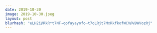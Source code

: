 ```yaml
---
date: 2019-10-30
image: 2019-10-30.jpeg
layout: post
blurhash: "eLH2i@RkR*t7NF~qofayayofo~t7oLRjt7MxRkfkofWCV@V@WVozRj"
---
```



